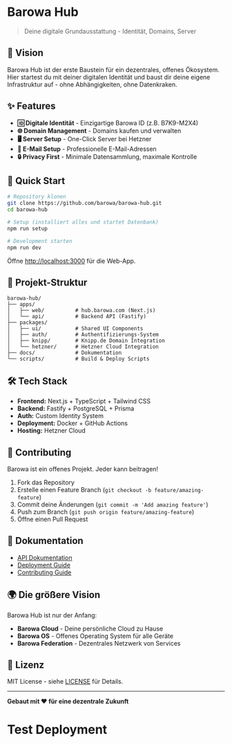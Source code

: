# Barowa Hub

> Deine digitale Grundausstattung - Identität, Domains, Server

## 🎯 Vision

Barowa Hub ist der erste Baustein für ein dezentrales, offenes Ökosystem. Hier startest du mit deiner digitalen Identität und baust dir deine eigene Infrastruktur auf - ohne Abhängigkeiten, ohne Datenkraken.

## ✨ Features

- **🆔 Digitale Identität** - Einzigartige Barowa ID (z.B. B7K9-M2X4)
- **🌐 Domain Management** - Domains kaufen und verwalten
- **🖥️ Server Setup** - One-Click Server bei Hetzner
- **📧 E-Mail Setup** - Professionelle E-Mail-Adressen
- **🔒 Privacy First** - Minimale Datensammlung, maximale Kontrolle

## 🚀 Quick Start

```bash
# Repository klonen
git clone https://github.com/barowa/barowa-hub.git
cd barowa-hub

# Setup (installiert alles und startet Datenbank)
npm run setup

# Development starten
npm run dev
```

Öffne [http://localhost:3000](http://localhost:3000) für die Web-App.

## 📁 Projekt-Struktur

```
barowa-hub/
├── apps/
│   ├── web/          # hub.barowa.com (Next.js)
│   └── api/          # Backend API (Fastify)
├── packages/
│   ├── ui/           # Shared UI Components
│   ├── auth/         # Authentifizierungs-System
│   ├── knipp/        # Knipp.de Domain Integration
│   └── hetzner/      # Hetzner Cloud Integration
├── docs/             # Dokumentation
└── scripts/          # Build & Deploy Scripts
```

## 🛠️ Tech Stack

- **Frontend:** Next.js + TypeScript + Tailwind CSS
- **Backend:** Fastify + PostgreSQL + Prisma
- **Auth:** Custom Identity System
- **Deployment:** Docker + GitHub Actions
- **Hosting:** Hetzner Cloud

## 🤝 Contributing

Barowa ist ein offenes Projekt. Jeder kann beitragen!

1. Fork das Repository
2. Erstelle einen Feature Branch (`git checkout -b feature/amazing-feature`)
3. Commit deine Änderungen (`git commit -m 'Add amazing feature'`)
4. Push zum Branch (`git push origin feature/amazing-feature`)
5. Öffne einen Pull Request

## 📖 Dokumentation

- [API Dokumentation](./docs/api.md)
- [Deployment Guide](./docs/deployment.md)
- [Contributing Guide](./docs/contributing.md)

## 🌍 Die größere Vision

Barowa Hub ist nur der Anfang:

- **Barowa Cloud** - Deine persönliche Cloud zu Hause
- **Barowa OS** - Offenes Operating System für alle Geräte
- **Barowa Federation** - Dezentrales Netzwerk von Services

## 📄 Lizenz

MIT License - siehe [LICENSE](./LICENSE) für Details.

---

**Gebaut mit ❤️ für eine dezentrale Zukunft**
# Test Deployment
